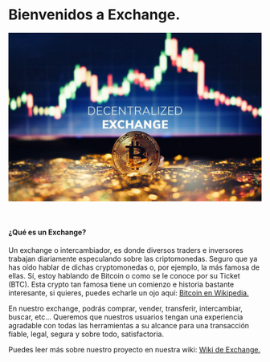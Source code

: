 # Bienvenidos a Exchange.

<p align= "center">
<img src="https://github.com/DanielDJAM/Proyecto-DAW1/blob/main/img/img_crypto1.jpeg"></img>
</p>

<br>

#### ¿Qué es un Exchange?

Un exchange o intercambiador, es donde diversos traders e inversores trabajan diariamente especulando sobre las criptomonedas. Seguro que ya has oído hablar de dichas cryptomonedas o, por ejemplo, la más famosa de ellas. Sí, estoy hablando de Bitcoin o como se le conoce por su Ticket (BTC). Esta crypto tan famosa tiene un comienzo e historia bastante interesante, si quieres, puedes echarle un ojo aquí: [Bitcoin en Wikipedia.](https://es.wikipedia.org/wiki/Bitcoin)

En nuestro exchange, podrás comprar, vender, transferir, intercambiar, buscar, etc... Queremos que nuestros usuarios tengan una experiencia agradable con todas las herramientas a su alcance para una transacción fiable, legal, segura y sobre todo, satisfactoria.

Puedes leer más sobre nuestro proyecto en nuestra wiki: [Wiki de Exchange.](https://github.com/DanielDJAM/Proyecto-DAW1/wiki)
